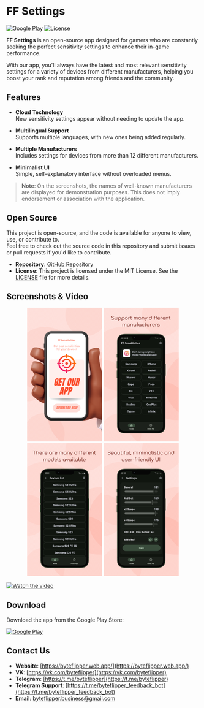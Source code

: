 # FF Settings 

[![Google Play](https://img.shields.io/badge/Google_Play-Download-brightgreen)](https://play.google.com/store/apps/details?id=com.byteflipper.ffsensitivities)
[![License](https://img.shields.io/github/license/byteflipper/FFSettings)](LICENSE)

**FF Settings** is an open-source app designed for gamers who are constantly seeking the perfect sensitivity settings to enhance their in-game performance.

With our app, you'll always have the latest and most relevant sensitivity settings for a variety of devices from different manufacturers, helping you boost your rank and reputation among friends and the community.

## Features

- **Cloud Technology**  
  New sensitivity settings appear without needing to update the app.

- **Multilingual Support**  
  Supports multiple languages, with new ones being added regularly.

- **Multiple Manufacturers**  
  Includes settings for devices from more than 12 different manufacturers.

- **Minimalist UI**  
  Simple, self-explanatory interface without overloaded menus.

> **Note**: On the screenshots, the names of well-known manufacturers are displayed for demonstration purposes. This does not imply endorsement or association with the application.

## Open Source

This project is open-source, and the code is available for anyone to view, use, or contribute to.  
Feel free to check out the source code in this repository and submit issues or pull requests if you'd like to contribute.

- **Repository**: [GitHub Repository](https://github.com/byteflipper/FFSettings)
- **License**: This project is licensed under the MIT License. See the [LICENSE](LICENSE) file for more details.

## Screenshots & Video

<p align="center">
  <img src="screenshots/screen1.webp" width="196">
  <img src="screenshots/screen2.webp" width="196">
  <img src="screenshots/screen3.webp" width="196">
  <img src="screenshots/screen4.webp" width="196">
</p>

[![Watch the video](https://img.youtube.com/vi/7X_36jwdn0k/maxresdefault.jpg)](https://youtu.be/7X_36jwdn0k)

## Download

Download the app from the Google Play Store:

[![Google Play](https://img.shields.io/badge/Google_Play-Download-brightgreen)](https://play.google.com/store/apps/details?id=com.byteflipper.ffsensitivities)

## Contact Us

- **Website**: [https://byteflipper.web.app/](https://byteflipper.web.app/)
- **VK**: [https://vk.com/byteflipper](https://vk.com/byteflipper)
- **Telegram**: [https://t.me/byteflipper](https://t.me/byteflipper)
- **Telegram Support**: [https://t.me/byteflipper_feedback_bot](https://t.me/byteflipper_feedback_bot)
- **Email**: [byteflipper.business@gmail.com](mailto:byteflipper.business@gmail.com)
